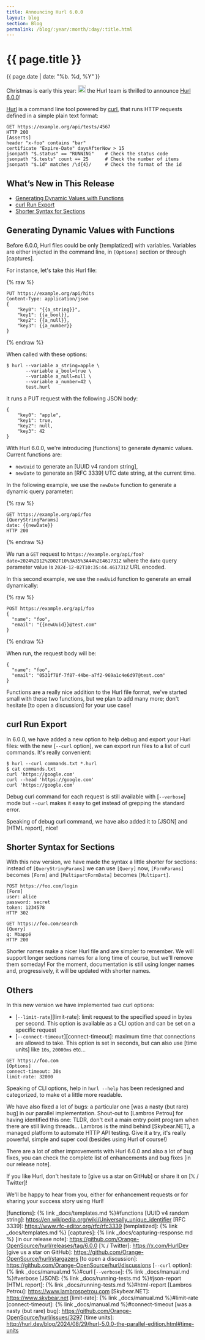 ```yaml
---
title: Announcing Hurl 6.0.0
layout: blog
section: Blog
permalink: /blog/:year/:month/:day/:title.html
---
```


# {{ page.title }}

<div class="blog-post-date">{{ page.date | date: "%b. %d, %Y" }}</div>

Christmas is early this year: <picture><source srcset="{{ '/assets/img/emoji-father-christmas.avif' | prepend:site.baseurl }}" type="image/avif"><source srcset="{{ '/assets/img/emoji-father-christmas.webp' | prepend:site.baseurl }}" type="image/webp"><source srcset="{{ '/assets/img/emoji-father-christmas.png' | prepend:site.baseurl }}" type="image/png"><img class="emoji" src="{{ '/assets/img/emoji-father-christmas.png' | prepend:site.baseurl }}" width="20" height="20" alt="Father Christmas emoji"></picture> the Hurl team is thrilled to announce [Hurl 6.0.0]!

[Hurl] is a command line tool powered by [curl], that runs HTTP requests defined in a simple plain text format:

```hurl
GET https://example.org/api/tests/4567
HTTP 200
[Asserts]
header "x-foo" contains "bar"
certificate "Expire-Date" daysAfterNow > 15
jsonpath "$.status" == "RUNNING"    # Check the status code
jsonpath "$.tests" count == 25      # Check the number of items
jsonpath "$.id" matches /\d{4}/     # Check the format of the id
```

## What’s New in This Release

- [Generating Dynamic Values with Functions](#generating-dynamic-values-with-functions)
- [curl Run Export](#curl-run-export)
- [Shorter Syntax for Sections](#shorter-syntax-for-sections)

## Generating Dynamic Values with Functions

Before 6.0.0, Hurl files could be only [templatized] with variables. Variables are either injected in the command line,
in `[Options]` section or through [captures].

For instance, let's take this Hurl file:

{% raw %}
```hurl
PUT https://example.org/api/hits
Content-Type: application/json
{
    "key0": "{{a_string}}",
    "key1": {{a_bool}},
    "key2": {{a_null}},
    "key3": {{a_number}}
}
```
{% endraw %}

When called with these options:

```shell
$ hurl --variable a_string=apple \
       --variable a_bool=true \
       --variable a_null=null \
       --variable a_number=42 \
       test.hurl
```

it runs a PUT request with the following JSON body:

```
{
    "key0": "apple",
    "key1": true,
    "key2": null,
    "key3": 42
}
```


With Hurl 6.0.0, we're introducing [functions] to generate dynamic values. Current functions are:

- `newUuid` to generate an [UUID v4 random string],
- `newDate` to generate an [RFC 3339] UTC date string, at the current time.

In the following example, we use the `newDate` function to generate a dynamic query parameter:

{% raw %}
```hurl
GET https://example.org/api/foo
[QueryStringParams]
date: {{newDate}}
HTTP 200
```
{% endraw %}

We run a `GET` request to `https://example.org/api/foo?date=2024%2D12%2D02T10%3A35%3A44%2E461731Z` where the `date`
query parameter value is `2024-12-02T10:35:44.461731Z` URL encoded.

In this second example, we use the `newUuid` function to generate an email dynamically:

{% raw %}
```hurl
POST https://example.org/api/foo
{
  "name": "foo",
  "email": "{{newUuid}}@test.com"
}
```
{% endraw %}

When run, the request body will be:

```
{
  "name": "foo",
  "email": "0531f78f-7f87-44be-a7f2-969a1c4e6d97@test.com"
}
```

Functions are a really nice addition to the Hurl file format, we've started small with these two functions, but we plan to add many more; don't hesitate [to open a discussion] for
your use case!  

## curl Run Export

In 6.0.0, we have added a new option to help debug and export your Hurl files: with the new [`--curl` option], we can export
run files to a list of curl commands. It's really convenient:

```shell
$ hurl --curl commands.txt *.hurl
$ cat commands.txt
curl 'https://google.com'
curl --head 'https://google.com'
curl 'https://google.com'
```

Debug curl command for each request is still available with [`--verbose`] mode but `--curl` makes it easy to get instead of
grepping the standard error.

Speaking of debug curl command, we have also added it to [JSON] and [HTML report], nice! 

## Shorter Syntax for Sections

With this new version, we have made the syntax a little shorter for sections: instead of `[QueryStringParams]` we can 
use `[Query]` now, `[FormParams]` becomes `[Form]` and `[MultipartFormData]` becomes `[Multipart]`. 

```hurl
POST https://foo.com/login
[Form]
user: alice
password: secret
token: 1234578
HTTP 302
```

```hurl
GET https://foo.com/search
[Query]
q: Mbappé
HTTP 200
```

Shorter names make a nicer Hurl file and are simpler to remember. We will support longer sections names for a long time
of course, but we'll remove them someday! For the moment, documentation is still using longer names and, progressively,
it will be updated with shorter names.

## Others

In this new version we have implemented two curl options:

- [`--limit-rate`][limit-rate]: limit request to the specified speed in bytes per second. This option is available as a CLI option
and can be set on a specific request
- [`--connect-timeout`][connect-timeout]: maximum time that connections are allowed to take. This option is set in seconds, but can also 
use [time units] like `10s`, `20000ms` etc...

```hurl
GET https://foo.com
[Options]
connect-timeout: 30s
limit-rate: 32000
```

Speaking of CLI options, help in `hurl --help` has been redesigned and categorized, to make ot a little more readable.

We have also fixed a lot of bugs: a particular one [was a nasty (but rare) bug] in our parallel implementation. 
Shout-out to [Lambros Petrou] for having identified this one: TLDR, don't exit a main entry point program when there
are still living threads... Lambros is the mind behind [Skybear.NET], a managed platform to automate HTTP API 
testing. Give it a try, it's really powerful, simple and super cool (besides using Hurl of course!)

There are a lot of other improvements with Hurl 6.0.0 and also a lot of bug fixes, you can check the complete list of 
enhancements and bug fixes [in our release note].

If you like Hurl, don't hesitate to [give us a star on GitHub] or share it on [𝕏 / Twitter]!

We'll be happy to hear from you, either for enhancement requests or for sharing your success story using Hurl!


[Hurl 6.0.0]: https://github.com/Orange-OpenSource/hurl/releases/tag/6.0.0
[Hurl]: https://hurl.dev
[curl]: https://curl.se
[functions]: {% link _docs/templates.md %}#functions
[UUID v4 random string]: https://en.wikipedia.org/wiki/Universally_unique_identifier
[RFC 3339]: https://www.rfc-editor.org/rfc/rfc3339
[templatized]: {% link _docs/templates.md %}
[captures]: {% link _docs/capturing-response.md %}
[in our release note]: https://github.com/Orange-OpenSource/hurl/releases/tag/6.0.0
[𝕏 / Twitter]: https://x.com/HurlDev
[give us a star on GitHub]: https://github.com/Orange-OpenSource/hurl/stargazers
[to open a discussion]: https://github.com/Orange-OpenSource/hurl/discussions
[`--curl` option]: {% link _docs/manual.md %}#curl
[`--verbose`]: {% link _docs/manual.md %}#verbose
[JSON]: {% link _docs/running-tests.md %}#json-report
[HTML report]: {% link _docs/running-tests.md %}#html-report
[Lambros Petrou]: https://www.lambrospetrou.com
[Skybear.NET]: https://www.skybear.net
[limit-rate]: {% link _docs/manual.md %}#limit-rate
[connect-timeout]: {% link _docs/manual.md %}#connect-timeout
[was a nasty (but rare) bug]: https://github.com/Orange-OpenSource/hurl/issues/3297
[time units]: http://hurl.dev/blog/2024/08/29/hurl-5.0.0-the-parallel-edition.html#time-units
